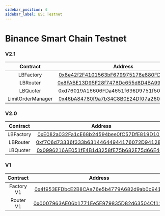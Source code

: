 ```yaml
---
sidebar_position: 4
sidebar_label: BSC Testnet
---
```


# Binance Smart Chain Testnet

### V2.1

|     Contract      |                                                           Address                                                            |
| :---------------: | :--------------------------------------------------------------------------------------------------------------------------: |
|     LBFactory     | [0x8e42f2F4101563bF679975178e880FD87d3eFd4e](https://testnet.bscscan.com/address/0x8e42f2F4101563bF679975178e880FD87d3eFd4e) |
|     LBRouter      | [0x8FABE13D95F28f7478Dc655d8D4BA99935D50e02](https://testnet.bscscan.com/address/0x8FABE13D95F28f7478Dc655d8D4BA99935D50e02) |
|     LBQuoter      | [0xd76019A16606FDa4651f636D9751f500Ed776250](https://testnet.bscscan.com/address/0xd76019A16606FDa4651f636D9751f500Ed776250) |
| LimitOrderManager |     [0x46bA84780f9a7b34C8B0E24Df07a260Fa952195D](https://arbiscan.io/address/0x46bA84780f9a7b34C8B0E24Df07a260Fa952195D)     |

### V2.0

| Contract  |                                                           Address                                                            |
| :-------: | :--------------------------------------------------------------------------------------------------------------------------: |
| LBFactory | [0xE082a032Fa1cE68b24594bee0fC57DfE819D107c](https://testnet.bscscan.com/address/0xE082a032Fa1cE68b24594bee0fC57DfE819D107c) |
| LBRouter  | [0xf7C6d73336f333b63144644944176072D94128F5](https://testnet.bscscan.com/address/0xf7C6d73336f333b63144644944176072D94128F5) |
| LBQuoter  | [0x0996216AE051fE4B1d3258fE75b682E75d66E4C0](https://testnet.bscscan.com/address/0x0996216AE051fE4B1d3258fE75b682E75d66E4C0) |

### V1

|  Contract  |                                                           Address                                                            |
| :--------: | :--------------------------------------------------------------------------------------------------------------------------: |
| Factory V1 | [0x4f953EFDbcE2B8CAe76e5b4779A682d9ab0c941c](https://testnet.bscscan.com/address/0x4f953EFDbcE2B8CAe76e5b4779A682d9ab0c941c) |
| Router V1  | [0x0007963AE06b1771Ee5E979835D82d63504Cf11d](https://testnet.bscscan.com/address/0x0007963AE06b1771Ee5E979835D82d63504Cf11d) |
